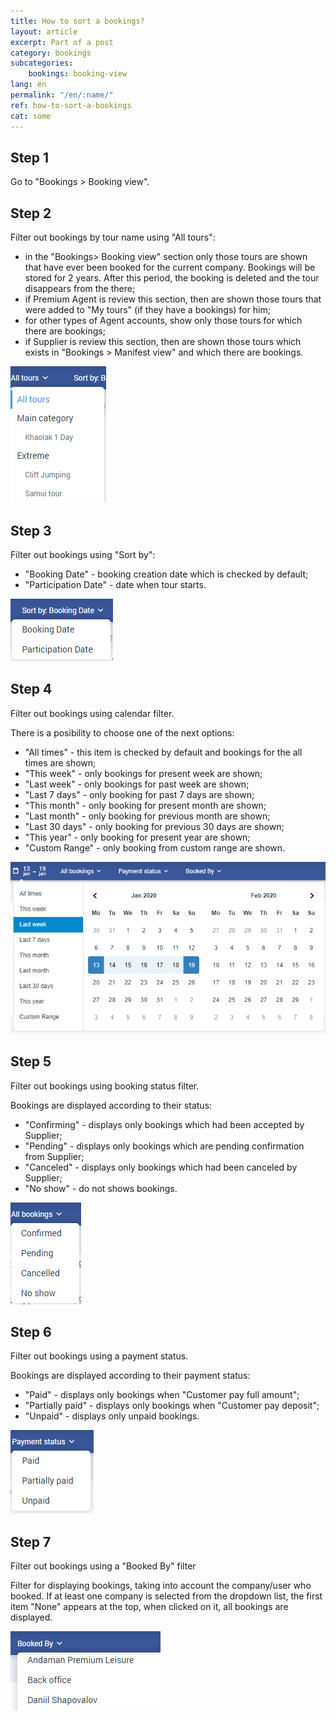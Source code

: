 ```yaml
---
title: How to sort a bookings?
layout: article
excerpt: Part of a post
category: bookings
subcategories:
    bookings: booking-view
lang: en
permalink: "/en/:name/"
ref: how-to-sort-a-bookings
cat: some
---
```


## **Step 1**

Go to "Bookings > Booking view".

## **Step 2**

Filter out bookings by tour name using "All tours":
- in the "Bookings> Booking view" section only those tours are shown that have ever been booked for the current company. Bookings will be stored for 2 years. After this period, the booking is deleted and the tour disappears from the there;
- if Premium Agent is review this section, then are shown those tours that were added to "My tours" (if they have a bookings) for him;
- for other types of Agent accounts, show only those tours for which there are bookings;
- if Supplier is review this section, then are shown those tours which exists in "Bookings > Manifest view" and which there are bookings.

![How_to_sort_a_bookings1](/assets/images/how_to_sort_a_bookings1.png)

## **Step 3**

Filter out bookings using "Sort by":
- "Booking Date" - booking creation date which is checked by default;
- "Participation Date" - date when tour starts.

![How_to_sort_a_bookings2](/assets/images/how_to_sort_a_bookings2.png)

## **Step 4**

Filter out bookings using calendar filter.

There is a posibility to choose one of the next options:

- "All times" - this item is checked by default and bookings for the all times are shown;
- "This week" - only bookings for present week are shown;
- "Last week" - only bookings for past week are shown;
- "Last 7 days" - only booking for past 7 days are shown;
- "This month" - only booking for present month are shown;
- "Last month" - only booking for previous month are shown;
- "Last 30 days" - only booking for previous 30 days are shown;
- "This year" - only booking for present year are shown;
- "Custom Range" - only booking from custom range are shown.

![How_to_sort_a_bookings3](/assets/images/how_to_sort_a_bookings3.png)

## **Step 5**

Filter out bookings using booking status filter.

Bookings are displayed according to their status:

- "Сonfirming" - displays only bookings which had been accepted by Supplier;
- "Pending" - displays only bookings which are pending confirmation from Supplier;
- "Canceled" - displays only bookings which had been canceled by Supplier;
- "No show" - do not shows bookings.

![How_to_sort_a_bookings4](/assets/images/how_to_sort_a_bookings4.png)

## **Step 6**

Filter out bookings using a payment status.

Bookings are displayed according to their payment status:
- "Paid" - displays only bookings when "Customer pay full amount";
- "Partially paid" - displays only bookings when "Customer pay deposit";
- "Unpaid" - displays only unpaid bookings.

![How_to_sort_a_bookings5](/assets/images/how_to_sort_a_bookings5.png)

## **Step 7**

Filter out bookings using a "Booked By" filter

Filter for displaying bookings, taking into account the company/user who booked. If at least one company is selected from the dropdown list, the first item "None" appears at the top, when clicked on it, all bookings are displayed.

![How_to_sort_a_bookings6](/assets/images/how_to_sort_a_bookings6.png)
